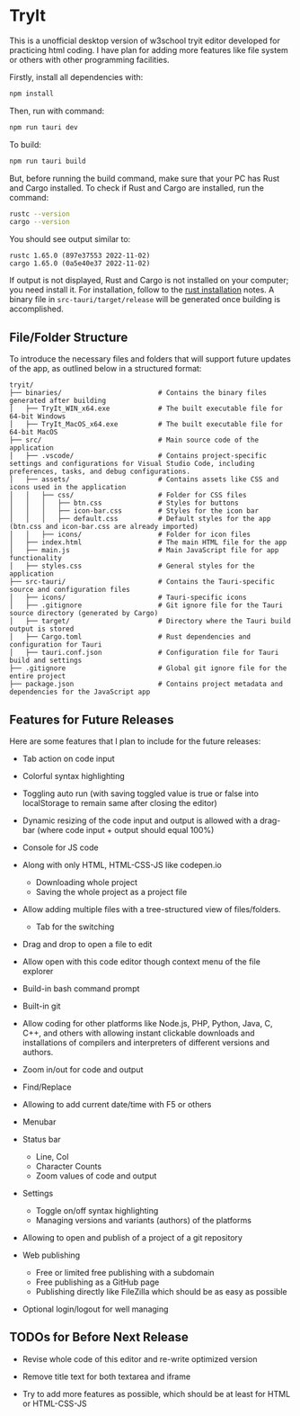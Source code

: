 # TryIt

This is a unofficial desktop version of w3school tryit editor developed for practicing html coding. I have plan for adding more features like file system or others with other programming facilities.

Firstly, install all dependencies with:

```bash
npm install
```

Then, run with command:

```bash
npm run tauri dev
```

To build:

```bash
npm run tauri build
```

But, before running the build command, make sure that your PC has Rust and Cargo installed. To check if Rust and Cargo are installed, run the command:

```bash
rustc --version
cargo --version
```

You should see output similar to:

```
rustc 1.65.0 (897e37553 2022-11-02)
cargo 1.65.0 (0a5e40e37 2022-11-02)
```

If output is not displayed, Rust and Cargo is not installed on your computer; you need install it. For installation, follow to the [rust installation](https://www.rust-lang.org/tools/install) notes. A binary file in `src-tauri/target/release` will be generated once building is accomplished.

## File/Folder Structure

To introduce the necessary files and folders that will support future updates of the app, as outlined below in a structured format:

```
tryit/
├── binaries/                        # Contains the binary files generated after building
│   ├── TryIt_WIN_x64.exe            # The built executable file for 64-bit Windows
│   ├── TryIt_MacOS_x64.exe          # The built executable file for 64-bit MacOS
├── src/                             # Main source code of the application
│   ├── .vscode/                     # Contains project-specific settings and configurations for Visual Studio Code, including preferences, tasks, and debug configurations.
│   ├── assets/                      # Contains assets like CSS and icons used in the application
│   │   ├── css/                     # Folder for CSS files
│   │   │   ├── btn.css              # Styles for buttons
│   │   │   ├── icon-bar.css         # Styles for the icon bar
│   │   │   ├── default.css          # Default styles for the app (btn.css and icon-bar.css are already imported)
│   │   ├── icons/                   # Folder for icon files
│   ├── index.html                   # The main HTML file for the app
│   ├── main.js                      # Main JavaScript file for app functionality
│   ├── styles.css                   # General styles for the application
├── src-tauri/                       # Contains the Tauri-specific source and configuration files
│   ├── icons/                       # Tauri-specific icons
│   ├── .gitignore                   # Git ignore file for the Tauri source directory (generated by Cargo)
│   ├── target/                      # Directory where the Tauri build output is stored
│   ├── Cargo.toml                   # Rust dependencies and configuration for Tauri
│   ├── tauri.conf.json              # Configuration file for Tauri build and settings
├── .gitignore                       # Global git ignore file for the entire project
├── package.json                     # Contains project metadata and dependencies for the JavaScript app

```

## Features for Future Releases

Here are some features that I plan to include for the future releases:

- Tab action on code input

- Colorful syntax highlighting

- Toggling auto run (with saving toggled value is true or false into localStorage to remain same after closing the editor)

- Dynamic resizing of the code input and output is allowed with a drag-bar (where code input + output should equal 100%)

- Console for JS code

- Along with only HTML, HTML-CSS-JS like codepen.io
    - Downloading whole project
    - Saving the whole project as a project file

- Allow adding multiple files with a tree-structured view of files/folders.
    - Tab for the switching

- Drag and drop to open a file to edit

- Allow open with this code editor though context menu of the file explorer

- Build-in bash command prompt

- Built-in git

- Allow coding for other platforms like Node.js, PHP, Python, Java, C, C++, and others with allowing instant clickable downloads and installations of compilers and interpreters of different versions and authors.

- Zoom in/out for code and output

- Find/Replace

- Allowing to add current date/time with F5 or others

- Menubar

- Status bar
    - Line, Col
    - Character Counts
    - Zoom values of code and output

- Settings
    - Toggle on/off syntax highlighting
    - Managing versions and variants (authors) of the platforms

- Allowing to open and publish of a project of a git repository

- Web publishing
    - Free or limited free publishing with a subdomain
    - Free publishing as a GitHub page
    - Publishing directly like FileZilla which should be as easy as possible

- Optional login/logout for well managing

## TODOs for Before Next Release

- Revise whole code of this editor and re-write optimized version

- Remove title text for both textarea and iframe

- Try to add more features as possible, which should be at least for HTML or HTML-CSS-JS